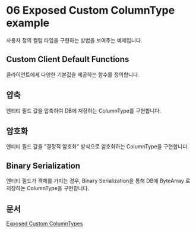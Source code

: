 # 06 Exposed Custom ColumnType example

사용자 정의 컬럼 타입을 구현하는 방법을 보여주는 예제입니다.

## Custom Client Default Functions

클라이언트에세 다양한 기본값을 제공하는 함수를 정의합니다.

## 압축

엔티티 필드 값을 압축하여 DB에 저장하는 ColumnType를 구현합니다.

## 암호화

엔티티 필드 값을 "결정적 암호화" 방식으로 암호화하는 ColumnType을 구현합니다.

## Binary Serialization

엔티티 필드가 객체를 가지는 경우, Binary Serialization을 통해 DB에 ByteArray 로 저장하는 ColumnType을 구현합니다.

## 문서

[Exposed Custom ColumnTypes](https://debop.notion.site/Custom-Columns-1c32744526b0802aa7a8e2e5f08042cb)

